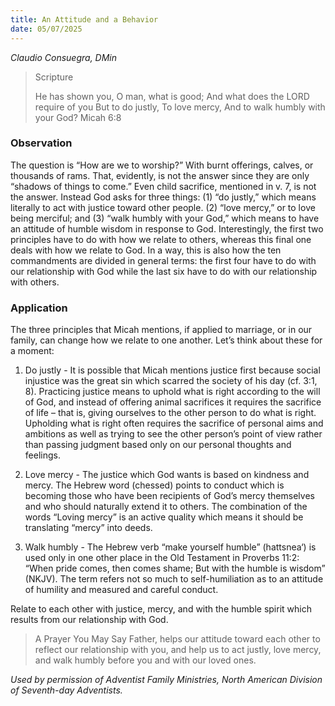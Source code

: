```yaml
---
title: An Attitude and a Behavior
date: 05/07/2025
---
```


_Claudio Consuegra, DMin_

> <p>Scripture</p>
> He has shown you, O man, what is good; And what does the LORD require of you But to do justly, To love mercy, And to walk humbly with your God? Micah 6:8

### Observation

The question is “How are we to worship?” With burnt offerings, calves, or thousands of rams. That, evidently, is not the answer since they are only “shadows of things to come.” Even child sacrifice, mentioned in v. 7, is not the answer. Instead God asks for three things: (1) “do justly,” which means literally to act with justice toward other people. (2) “love mercy,” or to love being merciful; and (3) “walk humbly with your God,” which means to have an attitude of humble wisdom in response to God. Interestingly, the first two principles have to do with how we relate to others, whereas this final one deals with how we relate to God. In a way, this is also how the ten commandments are divided in general terms: the first four have to do with our relationship with God while the last six have to do with our relationship with others.

### Application

The three principles that Micah mentions, if applied to marriage, or in our family, can change how we relate to one another. Let’s think about these for a moment:

1. Do justly - It is possible that Micah mentions justice first because social injustice was the great sin which scarred the society of his day (cf. 3:1, 8). Practicing justice means to uphold what is right according to the will of God, and instead of offering animal sacrifices it requires the sacrifice of life – that is, giving ourselves to the other person to do what is right. Upholding what is right often requires the sacrifice of personal aims and ambitions as well as trying to see the other person’s point of view rather than passing judgment based only on our personal thoughts and feelings.

2. Love mercy - The justice which God wants is based on kindness and mercy. The Hebrew word (chessed) points to conduct which is becoming those who have been recipients of God’s mercy themselves and who should naturally extend it to others. The combination of the words “Loving mercy” is an active quality which means it should be translating “mercy” into deeds.

3. Walk humbly - The Hebrew verb “make yourself humble” (hattsnea‘) is used only in one other place in the Old Testament in Proverbs 11:2: “When pride comes, then comes shame; But with the humble is wisdom” (NKJV). The term refers not so much to self-humiliation as to an attitude of humility and measured and careful conduct.

Relate to each other with justice, mercy, and with the humble spirit which results from our relationship with God.

> <callout>A Prayer You May Say</callout>
> Father, helps our attitude toward each other to reflect our relationship with you, and help us to act justly, love mercy, and walk humbly before you and with our loved ones.

_Used by permission of Adventist Family Ministries, North American Division of Seventh-day Adventists._